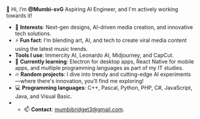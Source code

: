 
👋 Hi, I’m **@Mumbi-svG**
Aspiring AI Engineer, and I'm actively working towards it!

- 👀 **Interests**: Next-gen designs, AI-driven media creation, and innovative tech solutions.
- ⚡ **Fun fact**: I’m blending art, AI, and tech to create viral media content using the latest music trends.
- **Tools I use**: Immercity AI, Leonardo AI, Midjourney, and CapCut.
- 🌱 **Currently learning**: Electron for desktop apps, React Native for mobile apps, and multiple programming languages as part of my IT studies.
- 🔥 **Random projects**: I dive into trendy and cutting-edge AI experiments—where there's innovation, you’ll find me exploring!
- 💻 **Programming languages**: C++, Pascal, Python, PHP, C#, JavaScript, Java, and Visual Basic.
- - 📫 **Contact**: mumbibridget3@gmail.com.
